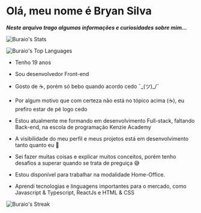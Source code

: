 
# Olá, meu nome é Bryan Silva

***Neste arquivo trago algumas informações e curiosidades sobre mim...***

![Buraio's Stats](https://github-readme-stats.vercel.app/api?username=Buraio&theme=transparent&show_icons=true&count_private=true)

![Buraio's Top Languages](https://github-readme-stats.vercel.app/api/top-langs/?username=Buraio&theme=transparent&hide_border=true&show_icons=true&layout=compact)

* Tenho 19 anos

* Sou desenvolvedor Front-end

* Gosto de ☕, porém só bebo quando acordo cedo  ¯\_(ツ)_/¯

* Por algum motivo que com certeza não está no tópico acima (☕), eu prefiro estar de pé logo cedo

* Estou atualmente me formando em desenvolvimento Full-stack, faltando Back-end, na escola de programação Kenzie Academy

* A visibilidade do meu perfil e meus projetos está em desenvolvimento tanto quanto eu 🙂

* Sei fazer muitas coisas e explicar muitos conceitos, porém tenho desafios a superar quando se trata de preguiça 😅

* Estou disponível para trabalhar na modalidade Home-Office.

* Aprendi tecnologias e linguagens importantes para o mercado, como Javascript & Typescript, ReactJs e HTML & CSS


![Buraio's Streak](https://github-readme-streak-stats.herokuapp.com/?user=Buraio&theme=dracula&hide_border=false)
